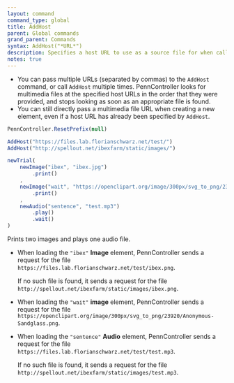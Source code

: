```yaml
---
layout: command
command_type: global
title: AddHost
parent: Global commands
grand_parent: Commands
syntax: AddHost("*URL*")
description: Specifies a host URL to use as a source file for when calling creating a new **Audio**, **Image**, or **Video** element. The `"URL"` argument must end in `"/"`.
notes: true
---
```


+ You can pass multiple URLs (separated by commas) to the `AddHost` command, or call `AddHost` multiple times. PennController looks for multimedia files at the specified host URLs in the order that they were provided, and stops looking as soon as an appropriate file is found.
+ You can still directly pass a multimedia file URL when creating a new element, even if a host URL has already been specified by `AddHost`.

<!--more-->

```javascript
PennController.ResetPrefix(null)

AddHost("https://files.lab.florianschwarz.net/test/")
AddHost("http://spellout.net/ibexfarm/static/images/")

newTrial(
    newImage("ibex", "ibex.jpg")
        .print()
    ,
    newImage("wait", "https://openclipart.org/image/300px/svg_to_png/23920/Anonymous-Sandglass.png")
        .print()
    ,
    newAudio("sentence", "test.mp3")
        .play()
        .wait()
)
```
Prints two images and plays one audio file. 
+ When loading the `"ibex"` **Image** element, PennController sends a request for the file `https://files.lab.florianschwarz.net/test/ibex.png`. 

    If no such file is found, it sends a request for the file `http://spellout.net/ibexfarm/static/images/ibex.png`.
+ When loading the `"wait"` **image** element, PennController sends a request for the file `https://openclipart.org/image/300px/svg_to_png/23920/Anonymous-Sandglass.png`.
+ When loading the `"sentence"` **Audio** element, PennController sends a request for the file `https://files.lab.florianschwarz.net/test/test.mp3`. 
    
    If no such file is found, it sends a request for the file `http://spellout.net/ibexfarm/static/images/test.mp3`.